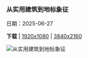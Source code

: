 ### 从实用建筑到地标象征

日期：2025-06-27

**下载**  |  [1920x1080](https://cn.bing.com/th?id=OHR.WatertowerMannheim_ZH-CN0692039329_1920x1080.jpg)  |  [3840x2160](https://cn.bing.com/th?id=OHR.WatertowerMannheim_ZH-CN0692039329_UHD.jpg)

![从实用建筑到地标象征](https://cn.bing.com/th?id=OHR.WatertowerMannheim_ZH-CN0692039329_1920x1080.jpg "曼海姆水塔, 德国 (© no limit pictures/Getty Images)")

